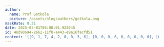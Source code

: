```yaml
---
author:
  name: Prof Gotkola
  picture: /assets/blog/authors/gotkola.png
maskRate: 0.31
date: 2025-05-01T08:00:01.922045
id: 48d90694-2662-11f0-a443-e9a16facfd51
content: '[[9, 1, 7, 4, 2, 0, 0, 3, 6], [0, 0, 0, 6, 0, 0, 0, 0, 0], [0, 0, 3, 9, 1, 8, 5, 7, 0], [0, 4, 1, 3, 6, 0, 0, 8, 7], [3, 0, 8, 1, 5, 2, 4, 6, 9], [6, 0, 2, 8, 7, 4, 3, 0, 1], [8, 2, 6, 0, 4, 3, 9, 1, 0], [1, 5, 9, 2, 8, 0, 7, 4, 3], [7, 3, 4, 0, 9, 0, 6, 0, 8]]'
---
```

